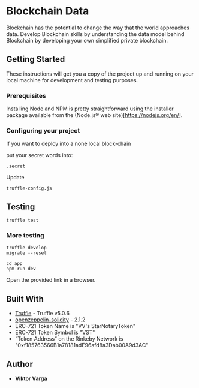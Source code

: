 # Blockchain Data

Blockchain has the potential to change the way that the world approaches data. Develop Blockchain skills by understanding the data model behind Blockchain by developing your own simplified private blockchain.

## Getting Started

These instructions will get you a copy of the project up and running on your local machine for development and testing purposes.

### Prerequisites

Installing Node and NPM is pretty straightforward using the installer package available from the (Node.js® web site)[https://nodejs.org/en/].

### Configuring your project

If you want to deploy into a none local block-chain

put your secret words into:
```
.secret
```

Update
```
truffle-config.js
```

## Testing
```
truffle test
```

### More testing
```
truffle develop
migrate --reset
```

```
cd app
npm run dev
```
Open the provided link in a browser.


## Built With

* [Truffle](https://truffleframework.com/) - Truffle v5.0.6 
* [openzeppelin-solidity](https://truffleframework.com/) - 2.1.2 
* ERC-721 Token Name is "VV's StarNotaryToken"
* ERC-721 Token Symbol is "VST"
* “Token Address” on the Rinkeby Network is "0xf185763566B1a78181adE96afd8a3Dab00A9d3AC"


## Author

* **Viktor Varga**